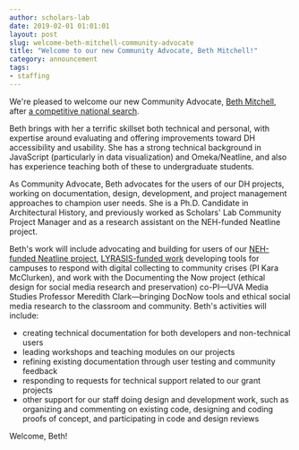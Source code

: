 ```yaml
---
author: scholars-lab
date: 2019-02-01 01:01:01
layout: post
slug: welcome-beth-mitchell-community-advocate
title: "Welcome to our new Community Advocate, Beth Mitchell!"
category: announcement
tags:
- staffing
---
```


We're pleased to welcome our new Community Advocate, [Beth Mitchell](https://scholarslab.org/people/elizabeth-mitchell/), after [a competitive national search](https://scholarslab.org/blog/job-opening-developer-outreach-testing-coordinator/).

Beth brings with her a terrific skillset both technical and personal, with expertise around evaluating and offering improvements toward DH accessibility and usability. She has a strong technical background in JavaScript (particularly in data visualization) and Omeka/Neatline, and also has experience teaching both of these to undergraduate students.

As Community Advocate, Beth advocates for the users of our DH projects, working on documentation, design, development, and project management approaches to champion user needs. She is a Ph.D. Candidate in Architectural History, and previously worked as Scholars' Lab Community Project Manager and as a research assistant on the NEH-funded Neatline project.

Beth's work will include advocating and building for users of our [NEH-funded Neatline project](https://scholarslab.org/work/neatline/), [LYRASIS-funded work](https://scholarslab.org/work/augustcollecting/) developing tools for campuses to respond with digital collecting to community crises (PI Kara McClurken), and work with the Documenting the Now project (ethical design for social media research and preservation) co-PI—UVA Media Studies Professor Meredith Clark—bringing DocNow tools and ethical social media research to the classroom and community. Beth's activities will include:  
- creating technical documentation for both developers and non-technical users  
- leading workshops and teaching modules on our projects  
- refining existing documentation through user testing and community feedback  
- responding to requests for technical support related to our grant projects
- other support for our staff doing design and development work, such as organizing and commenting on existing code, designing and coding proofs of concept, and participating in code and design reviews  

Welcome, Beth!
